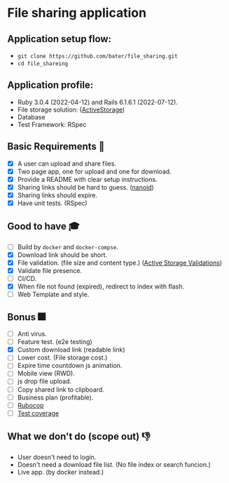 # File sharing application

## Application setup flow:
* `git clone https://github.com/bater/file_sharing.git`
* `cd file_shareing`

## Application profile:
* Ruby 3.0.4 (2022-04-12) and Rails 6.1.6.1 (2022-07-12).
* File storage solution: ([ActiveStorage](https://guides.rubyonrails.org/active_storage_overview.html))
* Database
* Test Framework: RSpec

## Basic Requirements :school_satchel:
- [x] A user can upload and share files.
- [x] Two page app, one for upload and one for download.
- [x] Provide a README with clear setup instructions.
- [x] Sharing links should be hard to guess. ([nanoid](https://github.com/radeno/nanoid.rb))
- [x] Sharing links should expire.
- [x] Have unit tests. (RSpec)

## Good to have :mortar_board:
- [ ] Build by `docker` and `docker-compse`.
- [x] Download link should be short.
- [x] File validation. (file size and content type.) ([Active Storage Validations](https://github.com/igorkasyanchuk/active_storage_validations))
- [x] Validate file presence.
- [ ] CI/CD.
- [x] When file not found (expired), redirect to index with flash.
- [ ] Web Template and style.

## Bonus :fireworks:
- [ ] Anti virus.
- [ ] Feature test. (e2e testing)
- [x] Custom download link (readable link)
- [ ] Lower cost. (File storage cost.)
- [ ] Expire time countdown js animation.
- [ ] Mobile view (RWD).
- [ ] js drop file upload.
- [ ] Copy shared link to clipboard.
- [ ] Business plan (profitable).
- [ ] [Rubocop](https://github.com/rubocop/rubocop)
- [ ] [Test coverage](https://github.com/simplecov-ruby/simplecov)

## What we don't do (scope out) :-1:
* User doesn't need to login.
* Doesn't need a download file list. (No file index or search funcion.)
* Live app. (by docker instead.)